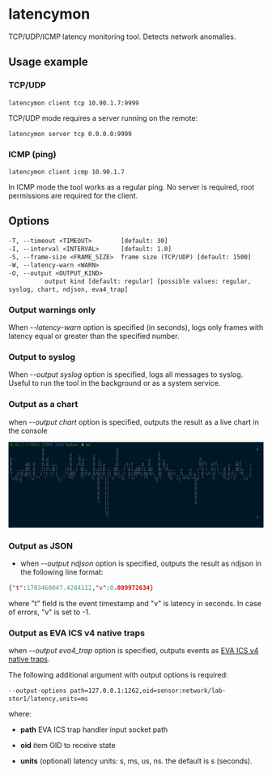 # latencymon

TCP/UDP/ICMP latency monitoring tool. Detects network anomalies.

## Usage example

### TCP/UDP

```
latencymon client tcp 10.90.1.7:9999
```

TCP/UDP mode requires a server running on the remote:

```
latencymon server tcp 0.0.0.0:9999
```

### ICMP (ping)

```
latencymon client icmp 10.90.1.7
```

In ICMP mode the tool works as a regular ping. No server is required, root
permissions are required for the client.

## Options

```
-T, --timeout <TIMEOUT>        [default: 30]
-I, --interval <INTERVAL>      [default: 1.0]
-S, --frame-size <FRAME_SIZE>  frame size (TCP/UDP) [default: 1500]
-W, --latency-warn <WARN>
-O, --output <OUTPUT_KIND>
          output kind [default: regular] [possible values: regular, syslog, chart, ndjson, eva4_trap]
```

### Output warnings only

When *--latency-warn* option is specified (in seconds), logs only frames with
latency equal or greater than the specified number.

### Output to syslog

When *--output syslog* option is specified, logs all messages to syslog. Useful
to run the tool in the background or as a system service.

### Output as a chart

when *--output chart* option is specified, outputs the result as a live chart
in the console

<img src="https://raw.githubusercontent.com/alttch/latencymon/master/chart.png"
/>

### Output as JSON

* when *--output ndjson* option is specified, outputs the result as ndjson in
the following line format:

```json
{"t":1703460047.4284112,"v":0.009972634}
```

where "t" field is the event timestamp and "v" is latency in seconds. In case
of errors, "v" is set to -1.

### Output as EVA ICS v4 native traps

when *--output eva4_trap* option is specified, outputs events as [EVA ICS v4
native traps](https://info.bma.ai/en/actual/eva4/svc/eva-controller-trap.html).

The following additional argument with output options is required:

```
--output-options path=127.0.0.1:1262,oid=sensor:network/lab-stor1/latency,units=ms
```

where:

* **path** EVA ICS trap handler input socket path

* **oid** item OID to receive state

* **units** (optional) latency units: s, ms, us, ns. the default is s (seconds).
